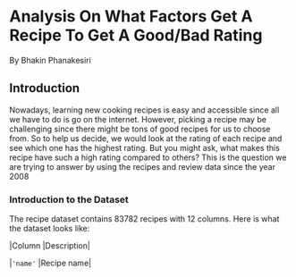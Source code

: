 # Analysis On What Factors Get A Recipe To Get A Good/Bad Rating

By Bhakin Phanakesiri

## Introduction

Nowadays, learning new cooking recipes is easy and accessible since all we have to do is go on the internet. However, picking a recipe may be challenging since there might be tons of good recipes for us to choose from. So to help us decide, we would look at the rating of each recipe and see which one has the highest rating. But you might ask, what makes this recipe have such a high rating compared to others? This is the question we are trying to answer by using the recipes and review data since the year 2008

### Introduction to the Dataset

The recipe dataset contains 83782 recipes with 12 columns. Here is what the dataset looks like: 

|Column	                 |Description|

|`'name'`                |Recipe name|


